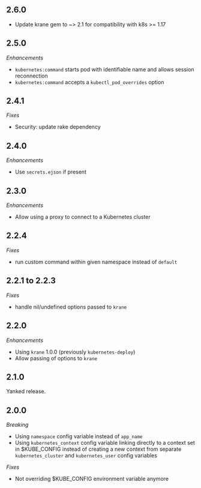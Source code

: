 ## 2.6.0

- Update krane gem to ~> 2.1 for compatibility with k8s >= 1.17

## 2.5.0

*Enhancements*

- `kubernetes:command` starts pod with identifiable name and allows session reconnection
- `kubernetes:command` accepts a `kubectl_pod_overrides` option

## 2.4.1

*Fixes*

- Security: update rake dependency

## 2.4.0

*Enhancements*

- Use `secrets.ejson` if present

## 2.3.0

*Enhancements*

- Allow using a proxy to connect to a Kubernetes cluster

## 2.2.4

*Fixes*

- run custom command within given namespace instead of `default` 

## 2.2.1 to 2.2.3

*Fixes*

- handle nil/undefined options passed to `krane`

## 2.2.0

*Enhancements*

- Using `krane` 1.0.0 (previously `kubernetes-deploy`)
- Allow passing of options to `krane`

## 2.1.0

Yanked release.

## 2.0.0

*Breaking*

- Using `namespace` config variable instead of `app_name`
- Using `kubernetes_context` config variable linking directly to a context set in $KUBE_CONFIG instead of creating a new context from separate `kubernetes_cluster` and `kubernetes_user` config variables

*Fixes*

- Not overriding $KUBE_CONFIG environment variable anymore
